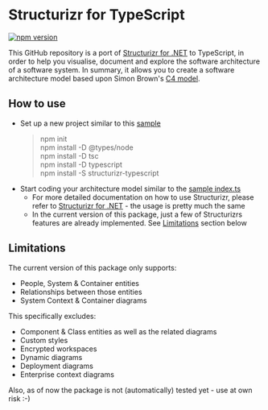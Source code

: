 # Structurizr for TypeScript

[![npm version](https://badge.fury.io/js/structurizr-typescript.svg)](https://www.npmjs.com/package/structurizr-typescript)

This GitHub repository is a port of [Structurizr for .NET](https://github.com/structurizr/dotnet) to TypeScript, in order to help you visualise, document and explore the software architecture of a software system. In summary, it allows you to create a software architecture model based upon Simon Brown's [C4 model](https://structurizr.com/help/c4).

## How to use

- Set up a new project similar to this [sample](https://github.com/ChristianEder/structurizr-typescript/tree/master/sample)
  > npm init\
  > npm install -D @types/node\
  > npm install -D tsc\
  > npm install -D typescript\
  > npm install -S structurizr-typescript
- Start coding your architecture model similar to the [sample index.ts](https://github.com/ChristianEder/structurizr-typescript/blob/master/sample/index.ts)
  - For more detailed documentation on how to use Structurizr, please refer to [Structurizr for .NET](https://github.com/structurizr/dotnet) - the usage is pretty much the same
  - In the current version of this package, just a few of Structurizrs features are already implemented. See [Limitations](#Limitations) section below

## Limitations

The current version of this package only supports:
- People, System & Container entities
- Relationships between those entities 
- System Context & Container diagrams

This specifically excludes:
- Component & Class entities as well as the related diagrams
- Custom styles
- Encrypted workspaces
- Dynamic diagrams
- Deployment diagrams
- Enterprise context diagrams

Also, as of now the package is not (automatically) tested yet - use at own risk :-)
